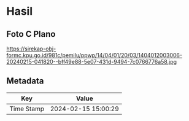 # Hasil

## Foto C Plano

https://sirekap-obj-formc.kpu.go.id/981c/pemilu/ppwp/14/04/01/20/03/1404012003006-20240215-041820--bff49e88-5e07-431d-9494-7c0766776a58.jpg


## Metadata

| Key        | Value               |
| ---------- | ------------------- |
| Time Stamp | 2024-02-15 15:00:29 |



